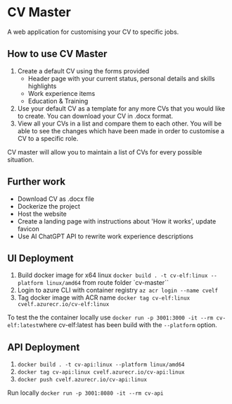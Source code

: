 # CV Master
A web application for customising your CV to specific jobs.

## How to use CV Master
1. Create a default CV using the forms provided
   - Header page with your current status, personal details and skills highlights
   - Work experience items
   - Education & Training
2. Use your default CV as a template for any more CVs that you would like to create.  You can download your CV in .docx format.
3. View all your CVs in a list and compare them to each other.  You will be able to see the changes which have been made in order to customise a CV to a specific role.

CV master will allow you to maintain a list of CVs for every possible situation.

## Further work
 - Download CV as .docx file
 - Dockerize the project
 - Host the website
 - Create a landing page with instructions about 'How it works', update favicon
 - Use AI ChatGPT API to rewrite work experience descriptions

 ## UI Deployment
 1. Build docker image for x64 linux `docker build . -t cv-elf:linux --platform linux/amd64` from route folder `cv-master``
 2. Login to azure CLI with container registry `az acr login --name cvelf`
 3. Tag docker image with ACR name `docker tag cv-elf:linux cvelf.azurecr.io/cv-elf:linux`

To test the the container locally use `docker run -p 3001:3000 -it --rm cv-elf:latest`where cv-elf:latest has been build with the `--platform` option.

## API Deployment
1. `docker build . -t cv-api:linux --platform linux/amd64`
2. `docker tag cv-api:linux cvelf.azurecr.io/cv-api:linux`
3. `docker push cvelf.azurecr.io/cv-api:linux`

Run locally `docker run -p 3001:8080 -it --rm cv-api`
